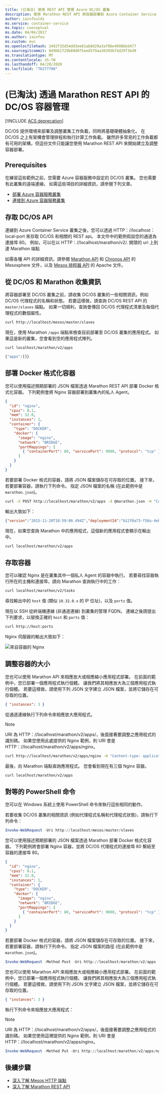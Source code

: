 ```yaml
---
title: (已淘汰) 使用 REST API 管理 Azure DC/OS 叢集
description: 使用 Marathon REST API 將容器部署到 Azure Container Service DC/OS 叢集。
author: iainfoulds
ms.service: container-service
ms.topic: conceptual
ms.date: 04/04/2017
ms.author: iainfou
ms.custom: mvc
ms.openlocfilehash: 3492f35d54dd3ee61ab8d29a3af06e4998bbd477
ms.sourcegitcommit: 849bb1729b89d075eed579aa36395bf4d29f3bd9
ms.translationtype: MT
ms.contentlocale: zh-TW
ms.lasthandoff: 04/28/2020
ms.locfileid: "76277790"
---
```

# <a name="deprecated-dcos-container-management-through-the-marathon-rest-api"></a>(已淘汰) 透過 Marathon REST API 的 DC/OS 容器管理

[!INCLUDE [ACS deprecation](../../../includes/container-service-deprecation.md)]

DC/OS 提供環境來部署及調整叢集工作負載，同時將基礎硬體抽象化。 在 DC/OS 之上有架構會管理排程和執行計算工作負載。 雖然許多常見的工作負載都有可用的架構，但這份文件只能讓您使用 Marathon REST API 來開始建立及調整容器部署。 

## <a name="prerequisites"></a>Prerequisites

在練習這些範例之前，您需要 Azure 容器服務中設定的 DC/OS 叢集。 您也需要有此叢集的遠端連線。 如需這些項目的詳細資訊，請參閱下列文章。

* [部署 Azure 容器服務叢集](container-service-deployment.md)
* [連接到 Azure 容器服務叢集](../container-service-connect.md)

## <a name="access-the-dcos-apis"></a>存取 DC/OS API
連線到 Azure Container Service 叢集之後，您可以透過 HTTP：\//localhost： local-port 來存取 DC/OS 和相關的 REST api。 本文件中的範例假設您的通道為連接埠 80。 例如，可以在以 HTTP：\//localhost/marathon/v2/. 開頭的 uri 上到達 Marathon 端點 

如需各種 API 的詳細資訊，請參閱 [Marathon API](https://mesosphere.github.io/marathon/docs/rest-api.html) 和 [Chronos API](https://mesos.github.io/chronos/docs/api.html) 的 Mesosphere 文件，以及 [Mesos 排程器 API](https://mesos.apache.org/documentation/latest/scheduler-http-api/) 的 Apache 文件。

## <a name="gather-information-from-dcos-and-marathon"></a>從 DC/OS 和 Marathon 收集資訊
將容器部署至 DC/OS 叢集之前，請收集 DC/OS 叢集的一些相關資訊，例如 DC/OS 代理程式的名稱和狀態。 若要這樣做，請查詢 DC/OS REST API 的 `master/slaves` 端點。 如果一切順利，查詢會傳回 DC/OS 代理程式清單及每個代理程式的數個屬性。

```bash
curl http://localhost/mesos/master/slaves
```

現在，使用 Marathon `/apps` 端點來檢查目前部署至 DC/OS 叢集的應用程式。 如果這是新的叢集，您會看到空的應用程式陣列。

```bash
curl localhost/marathon/v2/apps

{"apps":[]}
```

## <a name="deploy-a-docker-formatted-container"></a>部署 Docker 格式化容器
您可以使用描述預期部署的 JSON 檔案透過 Marathon REST API 部署 Docker 格式化容器。 下列範例會將 Nginx 容器部署到叢集內的私人 Agent。 

```json
{
  "id": "nginx",
  "cpus": 0.1,
  "mem": 32.0,
  "instances": 1,
  "container": {
    "type": "DOCKER",
    "docker": {
      "image": "nginx",
      "network": "BRIDGE",
      "portMappings": [
        { "containerPort": 80, "servicePort": 9000, "protocol": "tcp" }
      ]
    }
  }
}
```

若要部署 Docker 格式的容器，請將 JSON 檔案儲存在可存取的位置。 接下來，若要部署容器，請執行下列命令。 指定 JSON 檔案的名稱 (在此範例中是 `marathon.json`)。

```bash
curl -X POST http://localhost/marathon/v2/apps -d @marathon.json -H "Content-type: application/json"
```

輸出大致如下：

```json
{"version":"2015-11-20T18:59:00.494Z","deploymentId":"b12f8a73-f56a-4eb1-9375-4ac026d6cdec"}
```

現在，如果您查詢 Marathon 中的應用程式，這個新的應用程式會顯示在輸出中。

```bash
curl localhost/marathon/v2/apps
```

## <a name="reach-the-container"></a>存取容器

您可以確認 Nginx 是在叢集其中一個私人 Agent 的容器中執行。 若要尋找容器執行所在的主機和連接埠，請向 Marathon 查詢執行中的工作︰ 

```bash
curl localhost/marathon/v2/tasks
```

尋找輸出中的 `host` 值 (類似 `10.32.0.x` 的 IP 位址)，以及 `ports` 值。


現在以 SSH 從終端機連線 (非通道連線) 到叢集的管理 FQDN。 連線之後請提出下列要求，以替換正確的 `host` 和 `ports` 值：

```bash
curl http://host:ports
```

Nginx 伺服器的輸出大致如下：

![來自容器的 Nginx](./media/container-service-mesos-marathon-rest/nginx.png)




## <a name="scale-your-containers"></a>調整容器的大小
您也可以使用 Marathon API 來相應放大或相應縮小應用程式部署。 在前面的範例中，您已部署一個應用程式執行個體。 讓我們將其相應放大為三個應用程式執行個體。 若要這樣做，請使用下列 JSON 文字建立 JSON 檔案，並將它儲存在可存取的位置。

```json
{ "instances": 3 }
```

從通道連線執行下列命令來相應放大應用程式。

> [!NOTE]
> URI 為 HTTP：\//localhost/marathon/v2/apps/，後面接著要調整之應用程式的識別碼。 如果您使用此處提供的 Nginx 範例，則 URI 會是 HTTP：\//localhost/marathon/v2/apps/nginx。

```bash
curl http://localhost/marathon/v2/apps/nginx -H "Content-type: application/json" -X PUT -d @scale.json
```

最後，向 Marathon 端點查詢應用程式。 您會看到現在有三個 Nginx 容器。

```bash
curl localhost/marathon/v2/apps
```

## <a name="equivalent-powershell-commands"></a>對等的 PowerShell 命令
您可以在 Windows 系統上使用 PowerShell 命令來執行這些相同的動作。

若要收集 DC/OS 叢集的相關資訊 (例如代理程式名稱和代理程式狀態)，請執行下列命令：

```powershell
Invoke-WebRequest -Uri http://localhost/mesos/master/slaves
```

您可以使用描述預期部署的 JSON 檔案透過 Marathon 部署 Docker 格式化容器。 下列範例將會部署 Nginx 容器，並將 DC/OS 代理程式的連接埠 80 繫結至容器的連接埠 80。

```json
{
  "id": "nginx",
  "cpus": 0.1,
  "mem": 32.0,
  "instances": 1,
  "container": {
    "type": "DOCKER",
    "docker": {
      "image": "nginx",
      "network": "BRIDGE",
      "portMappings": [
        { "containerPort": 80, "servicePort": 9000, "protocol": "tcp" }
      ]
    }
  }
}
```

若要部署 Docker 格式的容器，請將 JSON 檔案儲存在可存取的位置。 接下來，若要部署容器，請執行下列命令。 指定 JSON 檔案的路徑 (在此範例中是 `marathon.json`)。

```powershell
Invoke-WebRequest -Method Post -Uri http://localhost/marathon/v2/apps -ContentType application/json -InFile 'c:\marathon.json'
```

您也可以使用 Marathon API 來相應放大或相應縮小應用程式部署。 在前面的範例中，您已部署一個應用程式執行個體。 讓我們將其相應放大為三個應用程式執行個體。 若要這樣做，請使用下列 JSON 文字建立 JSON 檔案，並將它儲存在可存取的位置。

```json
{ "instances": 3 }
```

執行下列命令來相應放大應用程式：

> [!NOTE]
> URI 為 HTTP：\//localhost/marathon/v2/apps/，後面接著要調整之應用程式的識別碼。 如果您使用這裡提供的 Nginx 範例，則 URI 會是 HTTP：\//localhost/marathon/v2/apps/nginx。

```powershell
Invoke-WebRequest -Method Put -Uri http://localhost/marathon/v2/apps/nginx -ContentType application/json -InFile 'c:\scale.json'
```

## <a name="next-steps"></a>後續步驟
* [深入了解 Mesos HTTP 端點](https://mesos.apache.org/documentation/latest/endpoints/)
* [深入了解 Marathon REST API](https://mesosphere.github.io/marathon/docs/rest-api.html)

